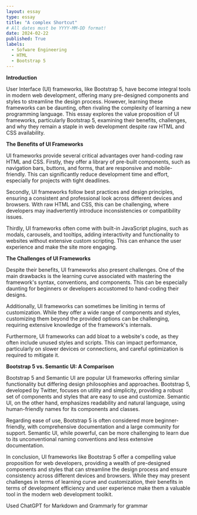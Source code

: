 ```yaml
---
layout: essay
type: essay
title: "A complex Shortcut"
# All dates must be YYYY-MM-DD format!
date: 2024-02-22
published: True
labels:
  - Sofware Engineering
  - HTML
  - Bootstrap 5
---
```


**Introduction**

User Interface (UI) frameworks, like Bootstrap 5, have become integral tools in modern web development, offering many pre-designed components and styles to streamline the design process. However, learning these frameworks can be daunting, often rivaling the complexity of learning a new programming language. This essay explores the value proposition of UI frameworks, particularly Bootstrap 5, examining their benefits, challenges, and why they remain a staple in web development despite raw HTML and CSS availability.

**The Benefits of UI Frameworks**

UI frameworks provide several critical advantages over hand-coding raw HTML and CSS. Firstly, they offer a library of pre-built components, such as navigation bars, buttons, and forms, that are responsive and mobile-friendly. This can significantly reduce development time and effort, especially for projects with tight deadlines.

Secondly, UI frameworks follow best practices and design principles, ensuring a consistent and professional look across different devices and browsers. With raw HTML and CSS, this can be challenging, where developers may inadvertently introduce inconsistencies or compatibility issues.

Thirdly, UI frameworks often come with built-in JavaScript plugins, such as modals, carousels, and tooltips, adding interactivity and functionality to websites without extensive custom scripting. This can enhance the user experience and make the site more engaging.

**The Challenges of UI Frameworks**

Despite their benefits, UI frameworks also present challenges. One of the main drawbacks is the learning curve associated with mastering the framework's syntax, conventions, and components. This can be especially daunting for beginners or developers accustomed to hand-coding their designs.

Additionally, UI frameworks can sometimes be limiting in terms of customization. While they offer a wide range of components and styles, customizing them beyond the provided options can be challenging, requiring extensive knowledge of the framework's internals.

Furthermore, UI frameworks can add bloat to a website's code, as they often include unused styles and scripts. This can impact performance, particularly on slower devices or connections, and careful optimization is required to mitigate it.

**Bootstrap 5 vs. Semantic UI: A Comparison**

Bootstrap 5 and Semantic UI are popular UI frameworks offering similar functionality but differing design philosophies and approaches. Bootstrap 5, developed by Twitter, focuses on utility and simplicity, providing a robust set of components and styles that are easy to use and customize. Semantic UI, on the other hand, emphasizes readability and natural language, using human-friendly names for its components and classes.

Regarding ease of use, Bootstrap 5 is often considered more beginner-friendly, with comprehensive documentation and a large community for support. Semantic UI, while powerful, can be more challenging to learn due to its unconventional naming conventions and less extensive documentation.

In conclusion, UI frameworks like Bootstrap 5 offer a compelling value proposition for web developers, providing a wealth of pre-designed components and styles that can streamline the design process and ensure consistency across different devices and browsers. While they may present challenges in terms of learning curve and customization, their benefits in terms of development efficiency and user experience make them a valuable tool in the modern web development toolkit.


Used ChatGPT for Markdown and Grammarly for grammar
